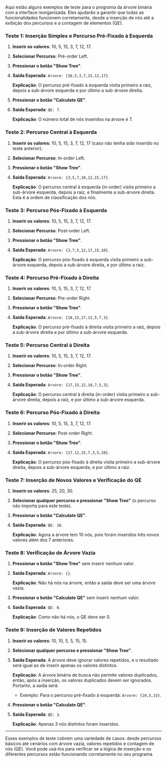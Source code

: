 Aqui estão alguns exemplos de teste para o programa da árvore binária com a interface reorganizada. Eles ajudarão a garantir que todas as funcionalidades funcionem corretamente, desde a inserção de nós até a exibição dos percursos e a contagem de elementos (QE).

### Teste 1: Inserção Simples e Percurso Pré-Fixado à Esquerda
1. **Inserir os valores**: 10, 5, 15, 3, 7, 12, 17.
2. **Selecionar Percurso**: Pré-order Left.
3. **Pressionar o botão "Show Tree"**.
4. **Saída Esperada**: `Arvore: {10,5,3,7,15,12,17}`.

   **Explicação**: O percurso pré-fixado à esquerda visita primeiro a raiz, depois a sub-árvore esquerda e por último a sub-árvore direita.

5. **Pressionar o botão "Calculate QE"**.
6. **Saída Esperada**: `QE: 7`.

   **Explicação**: O número total de nós inseridos na árvore é 7.

### Teste 2: Percurso Central à Esquerda
1. **Inserir os valores**: 10, 5, 15, 3, 7, 12, 17 (caso não tenha sido inserido no teste anterior).
2. **Selecionar Percurso**: In-order Left.
3. **Pressionar o botão "Show Tree"**.
4. **Saída Esperada**: `Arvore: {3,5,7,10,12,15,17}`.

   **Explicação**: O percurso central à esquerda (in-order) visita primeiro a sub-árvore esquerda, depois a raiz, e finalmente a sub-árvore direita. Esta é a ordem de classificação dos nós.

### Teste 3: Percurso Pós-Fixado à Esquerda
1. **Inserir os valores**: 10, 5, 15, 3, 7, 12, 17.
2. **Selecionar Percurso**: Post-order Left.
3. **Pressionar o botão "Show Tree"**.
4. **Saída Esperada**: `Arvore: {3,7,5,12,17,15,10}`.

   **Explicação**: O percurso pós-fixado à esquerda visita primeiro a sub-árvore esquerda, depois a sub-árvore direita, e por último a raiz.

### Teste 4: Percurso Pré-Fixado à Direita
1. **Inserir os valores**: 10, 5, 15, 3, 7, 12, 17.
2. **Selecionar Percurso**: Pre-order Right.
3. **Pressionar o botão "Show Tree"**.
4. **Saída Esperada**: `Arvore: {10,15,17,12,5,7,3}`.

   **Explicação**: O percurso pré-fixado à direita visita primeiro a raiz, depois a sub-árvore direita e por último a sub-árvore esquerda.

### Teste 5: Percurso Central à Direita
1. **Inserir os valores**: 10, 5, 15, 3, 7, 12, 17.
2. **Selecionar Percurso**: In-order Right.
3. **Pressionar o botão "Show Tree"**.
4. **Saída Esperada**: `Arvore: {17,15,12,10,7,5,3}`.

   **Explicação**: O percurso central à direita (in-order) visita primeiro a sub-árvore direita, depois a raiz, e por último a sub-árvore esquerda.

### Teste 6: Percurso Pós-Fixado à Direita
1. **Inserir os valores**: 10, 5, 15, 3, 7, 12, 17.
2. **Selecionar Percurso**: Post-order Right.
3. **Pressionar o botão "Show Tree"**.
4. **Saída Esperada**: `Arvore: {17,12,15,7,3,5,10}`.

   **Explicação**: O percurso pós-fixado à direita visita primeiro a sub-árvore direita, depois a sub-árvore esquerda, e por último a raiz.

### Teste 7: Inserção de Novos Valores e Verificação do QE
1. **Inserir os valores**: 25, 20, 30.
2. **Selecionar qualquer percurso e pressionar "Show Tree"** (o percurso não importa para este teste).
3. **Pressionar o botão "Calculate QE"**.
4. **Saída Esperada**: `QE: 10`.

   **Explicação**: Agora a árvore tem 10 nós, pois foram inseridos três novos valores além dos 7 anteriores.

### Teste 8: Verificação de Árvore Vazia
1. **Pressionar o botão "Show Tree"** sem inserir nenhum valor.
2. **Saída Esperada**: `Arvore: {}`.

   **Explicação**: Não há nós na árvore, então a saída deve ser uma árvore vazia.

3. **Pressionar o botão "Calculate QE"** sem inserir nenhum valor.
4. **Saída Esperada**: `QE: 0`.

   **Explicação**: Como não há nós, o QE deve ser 0.

### Teste 9: Inserção de Valores Repetidos
1. **Inserir os valores**: 10, 10, 5, 5, 15, 15.
2. **Selecionar qualquer percurso e pressionar "Show Tree"**.
3. **Saída Esperada**: A árvore deve ignorar valores repetidos, e o resultado será igual ao de inserir apenas os valores distintos.

   **Explicação**: A árvore binária de busca não permite valores duplicados, então, após a inserção, os valores duplicados devem ser ignorados. Portanto, a saída será:
   - Exemplo: Para o percurso pré-fixado à esquerda: `Arvore: {10,5,15}`.

4. **Pressionar o botão "Calculate QE"**.
5. **Saída Esperada**: `QE: 3`.

   **Explicação**: Apenas 3 nós distintos foram inseridos.

---

Esses exemplos de teste cobrem uma variedade de casos: desde percursos básicos até cenários com árvore vazia, valores repetidos e contagem de nós (QE). Você pode usá-los para verificar se a lógica de inserção e os diferentes percursos estão funcionando corretamente no seu programa.
